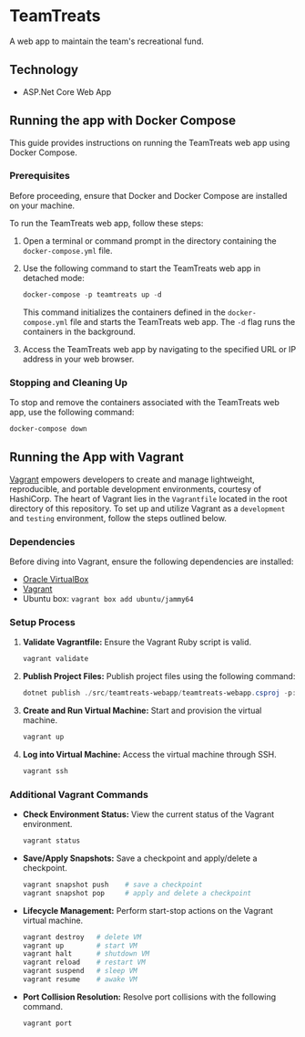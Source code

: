 # TeamTreats

A web app to maintain the team's recreational fund.

## Technology

- ASP.Net Core Web App

## Running the app with Docker Compose

This guide provides instructions on running the TeamTreats web app using Docker Compose.

### Prerequisites

Before proceeding, ensure that Docker and Docker Compose are installed on your machine.

To run the TeamTreats web app, follow these steps:

1. Open a terminal or command prompt in the directory containing the `docker-compose.yml` file.

2. Use the following command to start the TeamTreats web app in detached mode:

   ```powershell
   docker-compose -p teamtreats up -d
   ```

   This command initializes the containers defined in the `docker-compose.yml` file and starts the TeamTreats web app. The `-d` flag runs the containers in the background.

3. Access the TeamTreats web app by navigating to the specified URL or IP address in your web browser.

### Stopping and Cleaning Up

To stop and remove the containers associated with the TeamTreats web app, use the following command:

   ```powershell
   docker-compose down
   ```


## Running the App with Vagrant

[Vagrant](https://www.vagrantup.com/) empowers developers to create and manage lightweight, reproducible, and portable development environments, courtesy of HashiCorp. The heart of Vagrant lies in the `Vagrantfile` located in the root directory of this repository. To set up and utilize Vagrant as a `development` and `testing` environment, follow the steps outlined below.

### Dependencies

Before diving into Vagrant, ensure the following dependencies are installed:

- [Oracle VirtualBox](https://www.virtualbox.org/wiki/Downloads)
- [Vagrant](https://developer.hashicorp.com/vagrant/install?product_intent=vagrant)
- Ubuntu box: `vagrant box add ubuntu/jammy64`

### Setup Process

1. **Validate Vagrantfile:**
   Ensure the Vagrant Ruby script is valid.

   ```powershell
   vagrant validate
   ```

2. **Publish Project Files:**
   Publish project files using the following command:

   ```powershell
   dotnet publish ./src/teamtreats-webapp/teamtreats-webapp.csproj -p:PublishDir=.\bin/Publish -c Release -r linux-x64 --self-contained true
   ```

3. **Create and Run Virtual Machine:**
   Start and provision the virtual machine.

   ```powershell
   vagrant up
   ```

4. **Log into Virtual Machine:**
   Access the virtual machine through SSH.

   ```powershell
   vagrant ssh
   ```

### Additional Vagrant Commands

- **Check Environment Status:**
   View the current status of the Vagrant environment.

   ```powershell
   vagrant status
   ```

- **Save/Apply Snapshots:**
  Save a checkpoint and apply/delete a checkpoint.

  ```powershell
  vagrant snapshot push    # save a checkpoint
  vagrant snapshot pop     # apply and delete a checkpoint
  ```

- **Lifecycle Management:**
  Perform start-stop actions on the Vagrant virtual machine.

  ```powershell
  vagrant destroy   # delete VM
  vagrant up        # start VM
  vagrant halt      # shutdown VM
  vagrant reload    # restart VM
  vagrant suspend   # sleep VM
  vagrant resume    # awake VM
  ```

- **Port Collision Resolution:**
  Resolve port collisions with the following command.

  ```powershell
  vagrant port
  ```

